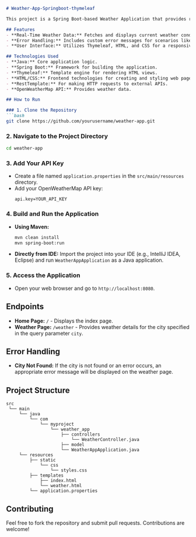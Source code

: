```markdown
# Weather-App-Springboot-thymeleaf

This project is a Spring Boot-based Weather Application that provides real-time weather information for a specified city. It uses Thymeleaf for rendering views and integrates HTML and CSS for the frontend design.

## Features
- **Real-Time Weather Data:** Fetches and displays current weather conditions for any city using the OpenWeatherMap API.
- **Error Handling:** Includes custom error messages for scenarios like city not found.
- **User Interface:** Utilizes Thymeleaf, HTML, and CSS for a responsive and visually appealing user experience.

## Technologies Used
- **Java:** Core application logic.
- **Spring Boot:** Framework for building the application.
- **Thymeleaf:** Template engine for rendering HTML views.
- **HTML/CSS:** Frontend technologies for creating and styling web pages.
- **RestTemplate:** For making HTTP requests to external APIs.
- **OpenWeatherMap API:** Provides weather data.

## How to Run

### 1. Clone the Repository
```bash
git clone https://github.com/yourusername/weather-app.git
```

### 2. Navigate to the Project Directory
```bash
cd weather-app
```

### 3. Add Your API Key
- Create a file named `application.properties` in the `src/main/resources` directory.
- Add your OpenWeatherMap API key:
  ```properties
  api.key=YOUR_API_KEY
  ```

### 4. Build and Run the Application
- **Using Maven:**
  ```bash
  mvn clean install
  mvn spring-boot:run
  ```
- **Directly from IDE:** Import the project into your IDE (e.g., IntelliJ IDEA, Eclipse) and run `WeatherAppApplication` as a Java application.

### 5. Access the Application
- Open your web browser and go to `http://localhost:8080`.

## Endpoints
- **Home Page:** `/` - Displays the index page.
- **Weather Page:** `/weather` - Provides weather details for the city specified in the query parameter `city`.

## Error Handling
- **City Not Found:** If the city is not found or an error occurs, an appropriate error message will be displayed on the weather page.

## Project Structure
```
src
 └── main
     └── java
         └── com
             └── myproject
                 └── weather_app
                     ├── controllers
                         └── WeatherController.java
                     ├── model
                     └── WeatherAppApplication.java
     └── resources
         ├── static
             └── css
                 └── styles.css
         ├── templates
             ├── index.html
             └── weather.html
         └── application.properties
```


## Contributing
Feel free to fork the repository and submit pull requests. Contributions are welcome!

